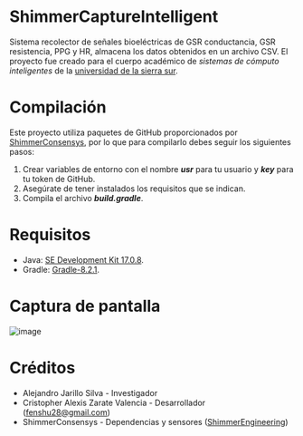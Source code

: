 # ShimmerCaptureIntelligent
Sistema recolector de señales bioeléctricas de GSR conductancia, GSR resistencia, PPG y HR, almacena los datos obtenidos en un archivo CSV. El proyecto fue creado para el cuerpo académico de *sistemas de cómputo inteligentes* de la [universidad de la sierra sur](http://www.unsis.edu.mx/ "universidad de la sierra sur").

# Compilación
Este proyecto utiliza paquetes de GitHub proporcionados por [ShimmerConsensys](https://github.com/ShimmerEngineering/ShimmerJavaExamples "ShimmerConsensys"), por lo que para compilarlo debes seguir los siguientes pasos:
1.  Crear variables de entorno con el nombre ***usr*** para tu usuario y ***key*** para tu token de GitHub.
2. Asegúrate de tener instalados los requisitos que se indican.
3. Compila el archivo ***build.gradle***.

# Requisitos
- Java: [SE Development Kit 17.0.8](https://download.oracle.com/java/17/archive/jdk-17.0.8_windows-x64_bin.exe "SE Development Kit 17.0.8").
- Gradle: [Gradle-8.2.1](https://services.gradle.org/distributions/gradle-8.0-bin.zip "Gradle-8.2.1").

# Captura de pantalla
![image](https://github.com/Fenshu28/ShimmerCaptureIntelligent/assets/107078871/4054928c-7ba5-48ec-91ab-1171da9c8532)

# Créditos
- Alejandro Jarillo Silva - Investigador
- Cristopher Alexis Zarate Valencia - Desarrollador (fenshu28@gmail.com)
- ShimmerConsensys - Dependencias y sensores ([ShimmerEngineering](https://github.com/ShimmerEngineering "ShimmerEngineering"))
